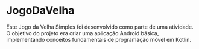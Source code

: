 # JogoDaVelha
Este Jogo da Velha Simples foi desenvolvido como parte de uma atividade. O objetivo do projeto era criar uma aplicação Android básica, implementando conceitos fundamentais de programação móvel em Kotlin.
